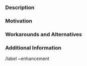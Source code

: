 <!--
Please read and abide by the code of conduct at https://gitlab.com/isopod-cloud/chasm/-/blob/main/CODE_OF_CONDUCT.md?ref_type=heads

If you haven't already done so, please also take a moment to search the issues to see if someone has already made an
issue like the one you're here to make. Adding your supporting detail there will both help keep thing organized and also
help make sure that it's obvious that several people are interested in the same issue.
-->

### Description

<!-- Give a one paragraph overview of what you'd like to see added -->

### Motivation

<!-- Please explain why you think there's value in this. What is the outcome of adding it? What use case does adding
this support?-->

### Workarounds and Alternatives

<!-- What can be done right now without changes to the code to do this? How do they fall short? -->

### Additional Information
<!-- Please include anything else you have here. Mock-ups, screenshots, context, etc. -->

/label ~enhancement
